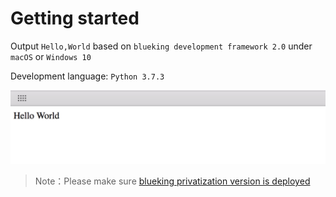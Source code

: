 # Getting started

Output `Hello,World` based on `blueking development framework 2.0` under `macOS` or `Windows 10`

Development language: `Python 3.7.3`

![-w2020](./assets/15585142272756.jpg)

> Note：Please make sure [blueking privatization version is deployed](https://docs.bk.tencent.com/bkce_install_guide/)
